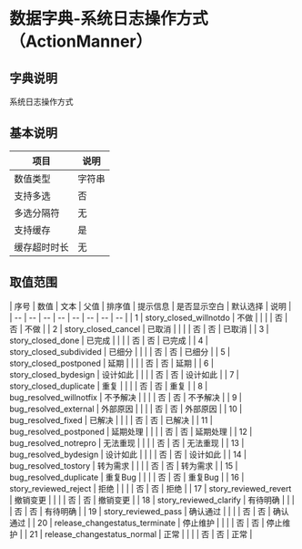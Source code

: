 # 数据字典-系统日志操作方式（ActionManner）
## 字典说明
系统日志操作方式

## 基本说明
| 项目 | 说明 |
| -- | -- |
| 数值类型 | 字符串 |
| 支持多选 | 否 |
| 多选分隔符 | 无 |
| 支持缓存 | 是 |
| 缓存超时时长 | 无 |

## 取值范围
| 序号 | 数值 | 文本 | 父值 | 排序值 | 提示信息 | 是否显示空白 | 默认选择 | 说明 |
| -- | -- | -- | -- | -- | -- | -- | -- |
| 1 | story_closed_willnotdo | 不做 |  |  |  | 否 | 否 | 不做 |
| 2 | story_closed_cancel | 已取消 |  |  |  | 否 | 否 | 已取消 |
| 3 | story_closed_done | 已完成 |  |  |  | 否 | 否 | 已完成 |
| 4 | story_closed_subdivided | 已细分 |  |  |  | 否 | 否 | 已细分 |
| 5 | story_closed_postponed | 延期 |  |  |  | 否 | 否 | 延期 |
| 6 | story_closed_bydesign | 设计如此 |  |  |  | 否 | 否 | 设计如此 |
| 7 | story_closed_duplicate | 重复 |  |  |  | 否 | 否 | 重复 |
| 8 | bug_resolved_willnotfix | 不予解决 |  |  |  | 否 | 否 | 不予解决 |
| 9 | bug_resolved_external | 外部原因 |  |  |  | 否 | 否 | 外部原因 |
| 10 | bug_resolved_fixed | 已解决 |  |  |  | 否 | 否 | 已解决 |
| 11 | bug_resolved_postponed | 延期处理 |  |  |  | 否 | 否 | 延期处理 |
| 12 | bug_resolved_notrepro | 无法重现 |  |  |  | 否 | 否 | 无法重现 |
| 13 | bug_resolved_bydesign | 设计如此 |  |  |  | 否 | 否 | 设计如此 |
| 14 | bug_resolved_tostory | 转为需求 |  |  |  | 否 | 否 | 转为需求 |
| 15 | bug_resolved_duplicate | 重复Bug |  |  |  | 否 | 否 | 重复Bug |
| 16 | story_reviewed_reject | 拒绝 |  |  |  | 否 | 否 | 拒绝 |
| 17 | story_reviewed_revert | 撤销变更 |  |  |  | 否 | 否 | 撤销变更 |
| 18 | story_reviewed_clarify | 有待明确 |  |  |  | 否 | 否 | 有待明确 |
| 19 | story_reviewed_pass | 确认通过 |  |  |  | 否 | 否 | 确认通过 |
| 20 |  release_changestatus_terminate | 停止维护 |  |  |  | 否 | 否 | 停止维护 |
| 21 |  release_changestatus_normal | 正常 |  |  |  | 否 | 否 | 正常 |

